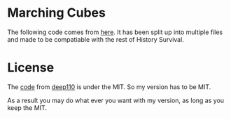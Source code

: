 # Marching Cubes

The following code comes from [here](https://github.com/deep110/terrain-editor-js/tree/master). It has been split up into multiple files and made to be compatiable with the rest of History Survival.

# License
The [code](https://github.com/deep110/terrain-editor-js/tree/master) from [deep110](https://github.com/deep110) is under the MIT. So my version has to be MIT.

As a result you may do what ever you want with my version, as long as you keep the MIT.
